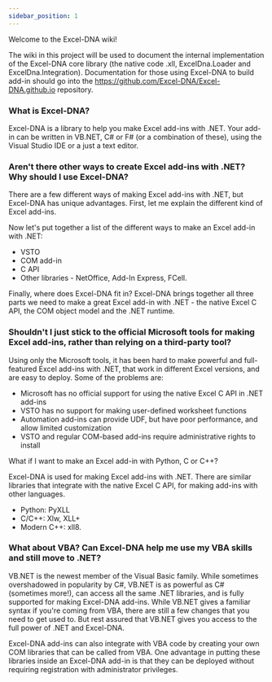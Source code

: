 ```yaml
---
sidebar_position: 1 
---
```

Welcome to the Excel-DNA wiki!

The wiki in this project will be used to document the internal implementation of the Excel-DNA core library (the native code .xll, ExcelDna.Loader and ExcelDna.Integration). Documentation for those using Excel-DNA to build add-in should go into the https://github.com/Excel-DNA/Excel-DNA.github.io repository.

### What is Excel-DNA?

Excel-DNA is a library to help you make Excel add-ins with .NET. Your add-in can be written in VB.NET, C# or F# (or a combination of these), using the Visual Studio IDE or a just a text editor.

### Aren't there other ways to create Excel add-ins with .NET? Why should I use Excel-DNA?

There are a few different ways of making Excel add-ins with .NET, but Excel-DNA has unique advantages. First, let me explain the different kind of Excel add-ins.

Now let's put together a list of the different ways to make an Excel add-in with .NET:
* VSTO
* COM add-in
* C API
* Other libraries - NetOffice, Add-In Express, FCell.

Finally, where does Excel-DNA fit in? Excel-DNA brings together all three parts we need to make a great Excel add-in with .NET - the native Excel C API, the COM object model and the .NET runtime.

### Shouldn't I just stick to the official Microsoft tools for making Excel add-ins, rather than relying on a third-party tool?

Using only the Microsoft tools, it has been hard to make powerful and full-featured Excel add-ins with .NET, that work in different Excel versions, and are easy to deploy. Some of the problems are:
* Microsoft has no official support for using the native Excel C API in .NET add-ins
* VSTO has no support for making user-defined worksheet functions
* Automation add-ins can provide UDF, but have poor performance, and allow limited customization
* VSTO and regular COM-based add-ins require administrative rights to install

What if I want to make an Excel add-in with Python, C or C++?

Excel-DNA is used for making Excel add-ins with .NET. There are similar libraries that integrate with the native Excel C API, for making add-ins with other languages.

* Python: PyXLL
* C/C++: Xlw, XLL+
* Modern C++: xll8.

### What about VBA? Can Excel-DNA help me use my VBA skills and still move to .NET?

VB.NET is the newest member of the Visual Basic family. While sometimes overshadowed in popularity by C#, VB.NET is as powerful as C# (sometimes more!), can access all the same .NET libraries, and is fully supported for making Excel-DNA add-ins. While VB.NET gives a familiar syntax if you're coming from VBA, there are still a few changes that you need to get used to. But rest assured that VB.NET gives you access to the full power of .NET and Excel-DNA.

Excel-DNA add-ins can also integrate with VBA code by creating your own COM libraries that can be called from VBA. One advantage in putting these libraries inside an Excel-DNA add-in is that they can be deployed without requiring registration with administrator privileges.